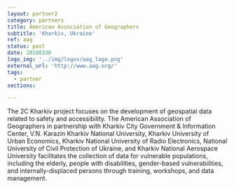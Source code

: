 ```yaml
---
layout: partner2
category: partners
title: American Association of Geographers 
subtitle: 'Kharkiv, Ukraine'
ref: aag
status: past
date: 20160330
logo_img: '../img/logos/aag_logo.png'
external_url: 'http://www.aag.org/'
tags:
  - partner
sections:

---
```


The 2C Kharkiv project focuses on the development of geospatial data related to safety and accessibility. The American Association of Geographers in partnership with Kharkiv City Government & Information Center, V.N. Karazin Kharkiv National University, Kharkiv University of Urban Economics, Kharkiv National University of Radio Electronics, National University of Civil Protection of Ukraine, and Kharkiv National Aerospace University facilitates the collection of data for vulnerable populations, including the elderly, people with disabilities, gender-based vulnerabilities, and internally-displaced persons through training, workshops, and data management.


